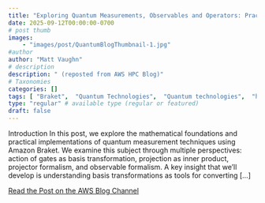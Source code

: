 ```yaml
---
title: "Exploring Quantum Measurements, Observables and Operators: Practical insights with Amazon Braket"
date: 2025-09-12T00:00:00-0700
# post thumb
images:
    - "images/post/QuantumBlogThumbnail-1.jpg"
#author
author: "Matt Vaughn"
# description
description: " (reposted from AWS HPC Blog)"
# Taxonomies
categories: []
tags: [ "Braket",  "Quantum Technologies",  "Quantum technologies",  "hpcblog", ]
type: "regular" # available type (regular or featured)
draft: false
---
```


Introduction In this post, we explore the mathematical foundations and practical implementations of quantum measurement techniques using Amazon Braket. We examine this subject through multiple perspectives: action of gates as basis transformation, projection as inner product, projector formalism, and observable formalism. A key insight that we’ll develop is understanding basis transformations as tools for converting […]

<a href="https://aws.amazon.com/blogs/quantum-computing/exploring-quantum-measurements-observables-and-operators-practical-insights-with-amazon-braket/" class="btn btn-primary btn-lg active" role="button" aria-pressed="true" style="margin-top: 8px;">Read the Post on the AWS Blog Channel</a>